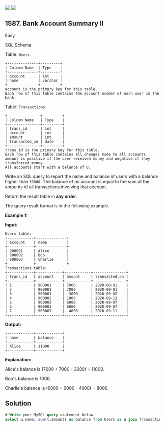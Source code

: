 [![](https://img.shields.io/github/stars/javadev/LeetCode-in-Kotlin?label=Stars&style=flat-square)](https://github.com/javadev/LeetCode-in-Kotlin)
[![](https://img.shields.io/github/forks/javadev/LeetCode-in-Kotlin?label=Fork%20me%20on%20GitHub%20&style=flat-square)](https://github.com/javadev/LeetCode-in-Kotlin/fork)

## 1587\. Bank Account Summary II

Easy

SQL Schema

Table: `Users`

    +--------------+---------+
    | Column Name  | Type    |
    +--------------+---------+
    | account      | int     |
    | name         | varchar |
    +--------------+---------+
    account is the primary key for this table.
    Each row of this table contains the account number of each user in the bank. 

Table: `Transactions`

    +---------------+---------+
    | Column Name   | Type    |
    +---------------+---------+
    | trans_id      | int     |
    | account       | int     |
    | amount        | int     |
    | transacted_on | date    |
    +---------------+---------+
    trans_id is the primary key for this table.
    Each row of this table contains all changes made to all accounts.
    amount is positive if the user received money and negative if they transferred money.
    All accounts start with a balance of 0. 

Write an SQL query to report the name and balance of users with a balance higher than `10000`. The balance of an account is equal to the sum of the amounts of all transactions involving that account.

Return the result table in **any order**.

The query result format is in the following example.

**Example 1:**

**Input:**

    Users table:
    +------------+--------------+
    | account    | name         |
    +------------+--------------+
    | 900001     | Alice        |
    | 900002     | Bob          |
    | 900003     | Charlie      |
    +------------+--------------+
    Transactions table:
    +------------+------------+------------+---------------+
    | trans_id   | account    | amount     | transacted_on |
    +------------+------------+------------+---------------+
    | 1          | 900001     | 7000       | 2020-08-01    |
    | 2          | 900001     | 7000       | 2020-09-01    |
    | 3          | 900001     | -3000      | 2020-09-02    |
    | 4          | 900002     | 1000       | 2020-09-12    |
    | 5          | 900003     | 6000       | 2020-08-07    |
    | 6          | 900003     | 6000       | 2020-09-07    |
    | 7          | 900003     | -4000      | 2020-09-11    |
    +------------+------------+------------+---------------+

**Output:**

    +------------+------------+
    | name       | balance    |
    +------------+------------+
    | Alice      | 11000      |
    +------------+------------+

**Explanation:**

Alice's balance is (7000 + 7000 - 3000) = 11000.

Bob's balance is 1000.

Charlie's balance is (6000 + 6000 - 4000) = 8000.

## Solution

```sql
# Write your MySQL query statement below
select u.name, sum(t.amount) as balance from Users as u join Transactions as t on u.account = t.account group by u.name having balance > 10000
```